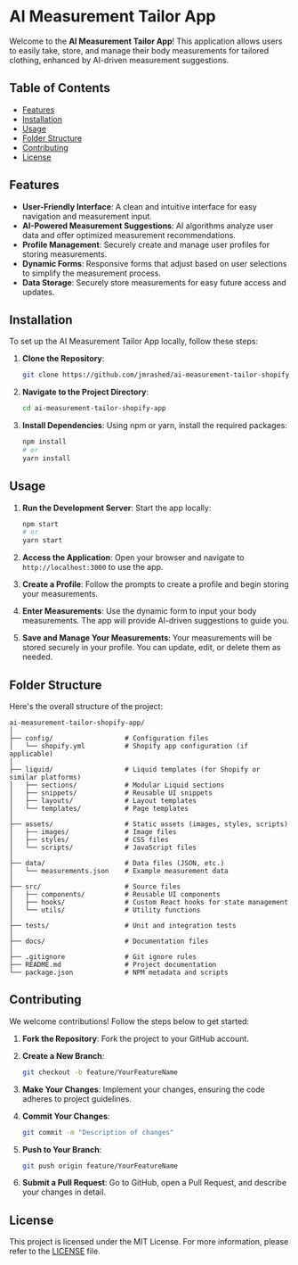 # AI Measurement Tailor App

Welcome to the **AI Measurement Tailor App**! This application allows users to easily take, store, and manage their body measurements for tailored clothing, enhanced by AI-driven measurement suggestions.

## Table of Contents

- [Features](#features)
- [Installation](#installation)
- [Usage](#usage)
- [Folder Structure](#folder-structure)
- [Contributing](#contributing)
- [License](#license)

## Features

- **User-Friendly Interface**: A clean and intuitive interface for easy navigation and measurement input.
- **AI-Powered Measurement Suggestions**: AI algorithms analyze user data and offer optimized measurement recommendations.
- **Profile Management**: Securely create and manage user profiles for storing measurements.
- **Dynamic Forms**: Responsive forms that adjust based on user selections to simplify the measurement process.
- **Data Storage**: Securely store measurements for easy future access and updates.

## Installation

To set up the AI Measurement Tailor App locally, follow these steps:

1. **Clone the Repository**:

   ```bash
   git clone https://github.com/jmrashed/ai-measurement-tailor-shopify-app.git
   ```

2. **Navigate to the Project Directory**:

   ```bash
   cd ai-measurement-tailor-shopify-app
   ```

3. **Install Dependencies**:
   Using npm or yarn, install the required packages:
   ```bash
   npm install
   # or
   yarn install
   ```

## Usage

1. **Run the Development Server**:
   Start the app locally:

   ```bash
   npm start
   # or
   yarn start
   ```

2. **Access the Application**:
   Open your browser and navigate to `http://localhost:3000` to use the app.

3. **Create a Profile**:
   Follow the prompts to create a profile and begin storing your measurements.

4. **Enter Measurements**:
   Use the dynamic form to input your body measurements. The app will provide AI-driven suggestions to guide you.

5. **Save and Manage Your Measurements**:
   Your measurements will be stored securely in your profile. You can update, edit, or delete them as needed.

## Folder Structure

Here's the overall structure of the project:

```
ai-measurement-tailor-shopify-app/
│
├── config/                  # Configuration files
│   └── shopify.yml          # Shopify app configuration (if applicable)
│
├── liquid/                  # Liquid templates (for Shopify or similar platforms)
│   ├── sections/            # Modular Liquid sections
│   ├── snippets/            # Reusable UI snippets
│   ├── layouts/             # Layout templates
│   └── templates/           # Page templates
│
├── assets/                  # Static assets (images, styles, scripts)
│   ├── images/              # Image files
│   ├── styles/              # CSS files
│   └── scripts/             # JavaScript files
│
├── data/                    # Data files (JSON, etc.)
│   └── measurements.json    # Example measurement data
│
├── src/                     # Source files
│   ├── components/          # Reusable UI components
│   ├── hooks/               # Custom React hooks for state management
│   └── utils/               # Utility functions
│
├── tests/                   # Unit and integration tests
│
├── docs/                    # Documentation files
│
├── .gitignore               # Git ignore rules
├── README.md                # Project documentation
└── package.json             # NPM metadata and scripts
```

## Contributing

We welcome contributions! Follow the steps below to get started:

1. **Fork the Repository**:
   Fork the project to your GitHub account.

2. **Create a New Branch**:

   ```bash
   git checkout -b feature/YourFeatureName
   ```

3. **Make Your Changes**:
   Implement your changes, ensuring the code adheres to project guidelines.

4. **Commit Your Changes**:

   ```bash
   git commit -m "Description of changes"
   ```

5. **Push to Your Branch**:

   ```bash
   git push origin feature/YourFeatureName
   ```

6. **Submit a Pull Request**:
   Go to GitHub, open a Pull Request, and describe your changes in detail.

## License

This project is licensed under the MIT License. For more information, please refer to the [LICENSE](LICENSE) file.
